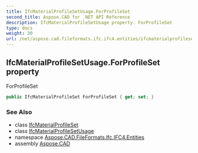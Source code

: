 ```yaml
---
title: IfcMaterialProfileSetUsage.ForProfileSet
second_title: Aspose.CAD for .NET API Reference
description: IfcMaterialProfileSetUsage property. ForProfileSet
type: docs
weight: 30
url: /net/aspose.cad.fileformats.ifc.ifc4.entities/ifcmaterialprofilesetusage/forprofileset/
---
```

## IfcMaterialProfileSetUsage.ForProfileSet property

ForProfileSet

```csharp
public IfcMaterialProfileSet ForProfileSet { get; set; }
```

### See Also

* class [IfcMaterialProfileSet](../../ifcmaterialprofileset/)
* class [IfcMaterialProfileSetUsage](../)
* namespace [Aspose.CAD.FileFormats.Ifc.IFC4.Entities](../../ifcmaterialprofilesetusage/)
* assembly [Aspose.CAD](../../../)


